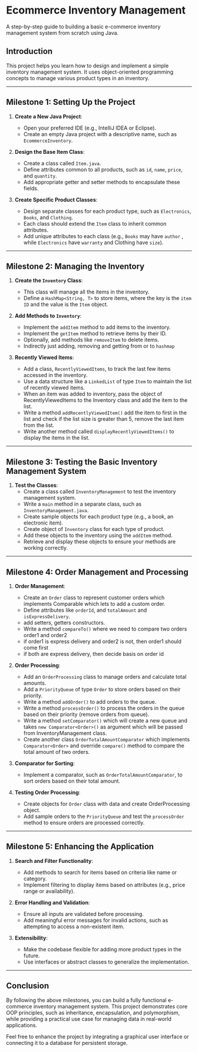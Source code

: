 # Ecommerce Inventory Management

A step-by-step guide to building a basic e-commerce inventory management system from scratch using Java.

## Introduction

This project helps you learn how to design and implement a simple inventory management system. It uses object-oriented programming concepts to manage various product types in an inventory.

---

## Milestone 1: Setting Up the Project

1. **Create a New Java Project**:
    - Open your preferred IDE (e.g., IntelliJ IDEA or Eclipse).
    - Create an empty Java project with a descriptive name, such as `EcommerceInventory`.

2. **Design the Base Item Class**:
    - Create a class called `Item.java`.
    - Define attributes common to all products, such as `id`, `name`, `price`, and `quantity`.
    - Add appropriate getter and setter methods to encapsulate these fields.

3. **Create Specific Product Classes**:
    - Design separate classes for each product type, such as `Electronics`, `Books`, and `Clothing`.
    - Each class should extend the `Item` class to inherit common attributes.
    - Add unique attributes to each class (e.g., `Books` may have `author` , while `Electronics` have `warranty` and Clothing have `size`).

---

## Milestone 2: Managing the Inventory

1. **Create the `Inventory` Class**:
    - This class will manage all the items in the inventory.
    - Define a `HashMap<String, T>` to store items, where the key is the `item ID` and the value is the `Item` object.

2. **Add Methods to `Inventory`**:
    - Implement the `addItem` method to add items to the inventory.
    - Implement the `getItem` method to retrieve items by their ID.
    - Optionally, add methods like `removeItem` to delete items.
    - Indirectly just adding, removing and getting from or to `hashmap`
3. **Recently Viewed Items**:
   - Add a class, `RecentlyViewedItems`, to track the last few items accessed in the inventory.
   - Use a data structure like a `LinkedList` of type `Item` to maintain the list of recently viewed items.
   - When an item was added to inventory, pass the object of RecentlyViewedItems to the Inventory class and add the item to the list.
   - Write a method `addRecentlyViewedItem()` add the item to first in the list and check if the list size is greater than 5, remove the last item from the list.
   - Write another method called `displayRecentlyViewedItems()` to display the items in the list.


---

## Milestone 3: Testing the Basic Inventory Management System

1. **Test the Classes**:
    - Create a class called `InventoryManagement` to test the inventory management system.
    - Write a `main` method in a separate class, such as `InventoryManagement.java`.
    - Create sample objects for each product type (e.g., a book, an electronic item).
    - Create object of `Inventory` class for each type of product.
    - Add these objects to the inventory using the `addItem` method.
    - Retrieve and display these objects to ensure your methods are working correctly.

---

## Milestone 4: Order Management and Processing

1. **Order Management**:
    - Create an `Order` class to represent customer orders which implements Comparable<Order> which lets to add a custom order.
    - Define attributes like `orderId`, and `totalAmount` and `isExpressDelivery`.
    - add setters, getters constructors.
    - Write a method `compareTo()` where we need to compare two orders order1 and order2
    - if order1 is express delivery and order2 is not, then order1 should come first
    - if both are express delivery, then decide basis on order id
   
2. **Order Processing**:
    - Add an `OrderProcessing` class to manage orders and calculate total amounts.
    - Add a `PriorityQueue` of type `Order` to store orders based on their priority.
    - Write a method `addOrder()` to add orders to the queue.
    - Write a method `processOrder()` to process the orders in the queue based on their priority (remove orders from queue).
    - Write a method `setComparator()` which will create a new queue and takes `new Comparator<Order>()` as argument which will be passed from InventoryManagement class. 
    - Create another class `OrderTotalAmountComparator` which implements `Comparator<Order>` and override `compare()` method to compare the total amount of two orders.
   
3. **Comparator for Sorting**:
    - Implement a comparator, such as `OrderTotalAmountComparator`, to sort orders based on their total amount.
   
4. **Testing Order Processing**:
    - Create objects for `Order` class with data and create OrderProcessing object.
    - Add sample orders to the `PriorityQueue` and test the `processOrder` method to ensure orders are processed correctly.
---

## Milestone 5: Enhancing the Application

1. **Search and Filter Functionality**:
    - Add methods to search for items based on criteria like name or category.
    - Implement filtering to display items based on attributes (e.g., price range or availability).

2. **Error Handling and Validation**:
    - Ensure all inputs are validated before processing.
    - Add meaningful error messages for invalid actions, such as attempting to access a non-existent item.

3. **Extensibility**:
    - Make the codebase flexible for adding more product types in the future.
    - Use interfaces or abstract classes to generalize the implementation.

---

## Conclusion

By following the above milestones, you can build a fully functional e-commerce inventory management system. This project demonstrates core OOP principles, such as inheritance, encapsulation, and polymorphism, while providing a practical use case for managing data in real-world applications.

Feel free to enhance the project by integrating a graphical user interface or connecting it to a database for persistent storage.

